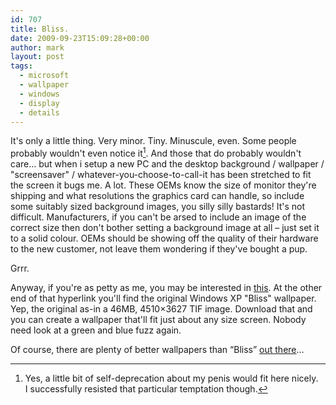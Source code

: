 ```yaml
---
id: 707
title: Bliss.
date: 2009-09-23T15:09:28+00:00
author: mark
layout: post
tags:
  - microsoft
  - wallpaper
  - windows
  - display
  - details
---
```

It's only a little thing. Very minor. Tiny. Minuscule, even. Some people probably wouldn't even notice it[^fn-teenytiny]. And those that do probably wouldn't care&#8230; but when i setup a new PC and the desktop background / wallpaper / "screensaver" / whatever-you-choose-to-call-it has been stretched to fit the screen it bugs me. A lot. These OEMs know the size of monitor they're shipping and what resolutions the graphics card can handle, so include some suitably sized background images, you silly silly bastards! It's not difficult. Manufacturers, if you can't be arsed to include an image of the correct size then don't bother setting a background image at all &#8211; just set it to a solid colour. OEMs should be showing off the quality of their hardware to the new customer, not leave them wondering if they've bought a pup.

Grrr.

Anyway, if you're as petty as me, you may be interested in [this](http://mediaserver.ts.fujitsu.com/mediaserver/clientview/server/marcom/index.cfm?itemsperPage=36&fuseaction=list&page=1&fid=S2506&search=false&CFID=949080&CFToken=96324357). At the other end of that hyperlink you'll find the original Windows XP "Bliss" wallpaper. Yep, the original as-in a 46MB, 4510&#215;3627 TIF image. Download that and you can create a wallpaper that'll fit just about any size screen. Nobody need look at a green and blue fuzz again.

Of course, there are plenty of better wallpapers than &#8220;Bliss&#8221; [out there](http://mandolux.com/)&#8230;

[^fn-teenytiny]: Yes, a little bit of self-deprecation about my penis would fit here nicely. I successfully resisted that particular temptation though.
